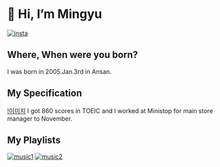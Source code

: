 # 👋 Hi, I’m Mingyu
[![insta](https://img.shields.io/badge/insta-pink)](https://www.instagram.com/wivlxyuu/)
## Where, When were you born?
I was born in 2005.Jan.3rd in Ansan.

## My Specification
[!이미지](https://search.pstatic.net/common/?src=http%3A%2F%2Fimgnews.naver.net%2Fimage%2F003%2F2023%2F11%2F09%2FNISI20230511_0001263677_web_20230511161446_20231109111412615.jpg&type=l340_110)
I got 860 scores in TOEIC and I worked at Ministop for main store manager to November.

## My Playlists
[![music1](https://img.shields.io/badge/music1-Iloveyou3000-green)](https://www.youtube.com/watch?v=cPkE0IbDVs4)
[![music2](https://img.shields.io/badge/music2-PerfectNight-purple)](https://www.youtube.com/watch?v=hLvWy2b857I)
